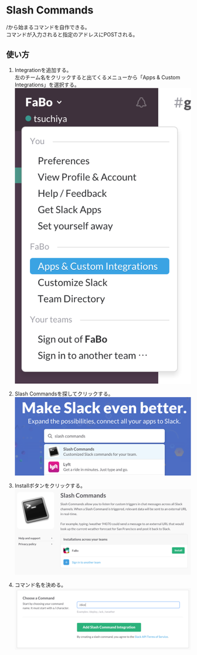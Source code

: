# Slash Commands

/から始まるコマンドを自作できる。  
コマンドが入力されると指定のアドレスにPOSTされる。


## 使い方

1. Integrationを追加する。  
  左のチーム名をクリックすると出てくるメニューから「Apps & Custom Integrations」を選択する。
 ![](slack-iw-001.png)

2. Slash Commandsを探してクリックする。
 ![](slack-sl-002.png)

3. Installボタンをクリックする。
 ![](slack-sl-003.png)

4. コマンド名を決める。
 ![](slack-sl-004.png)

